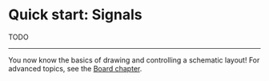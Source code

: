 # Quick start: Signals

TODO

---

You now know the basics of drawing and controlling a schematic layout!
For advanced topics, see the [Board chapter](../../user-guide/board/index.md).
